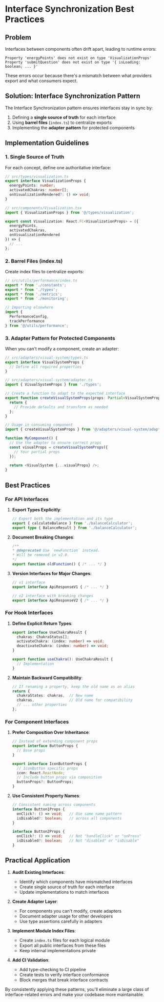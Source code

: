 # Interface Synchronization Best Practices

## Problem

Interfaces between components often drift apart, leading to runtime errors:

```
Property 'energyPoints' does not exist on type 'VisualizationProps'
Property 'submitQuestion' does not exist on type '{ isLoading: boolean; ... }'
```

These errors occur because there's a mismatch between what providers export and what consumers expect.

## Solution: Interface Synchronization Pattern

The Interface Synchronization pattern ensures interfaces stay in sync by:

1. Defining a **single source of truth** for each interface
2. Using **barrel files** (`index.ts`) to centralize exports
3. Implementing the **adapter pattern** for protected components

## Implementation Guidelines

### 1. Single Source of Truth

For each concept, define one authoritative interface:

```typescript
// src/types/visualization.ts
export interface VisualizationProps {
  energyPoints: number;
  activatedChakras: number[];
  onVisualizationRendered?: () => void;
}

// src/components/Visualization.tsx
import { VisualizationProps } from '@/types/visualization';

export const Visualization: React.FC<VisualizationProps> = ({
  energyPoints,
  activatedChakras,
  onVisualizationRendered
}) => {
  // ...
};
```

### 2. Barrel Files (index.ts)

Create index files to centralize exports:

```typescript
// src/utils/performance/index.ts
export * from './constants';
export * from './types';
export * from './metrics';
export * from './monitoring';

// Importing elsewhere
import { 
  PerformanceConfig, 
  trackPerformance 
} from '@/utils/performance';
```

### 3. Adapter Pattern for Protected Components

When you can't modify a component, create an adapter:

```typescript
// src/adapters/visual-system/types.ts
export interface VisualSystemProps {
  // Define all required properties
}

// src/adapters/visual-system/adapter.ts
import { VisualSystemProps } from './types';

// Create a function to adapt to the expected interface
export function createVisualSystemProps(props: Partial<VisualSystemProps>): VisualSystemProps {
  return {
    // Provide defaults and transform as needed
  };
}

// Usage in consuming component
import { createVisualSystemProps } from '@/adapters/visual-system/adapter';

function MyComponent() {
  // Use the adapter to ensure correct props
  const visualProps = createVisualSystemProps({
    // Your partial props
  });
  
  return <VisualSystem {...visualProps} />;
}
```

## Best Practices

### For API Interfaces

1. **Export Types Explicitly**:
   ```typescript
   // Export both the implementation and its type
   export { calculateBalance } from './balanceCalculator';
   export type { BalanceResult } from './balanceCalculator';
   ```

2. **Document Breaking Changes**:
   ```typescript
   /**
   * @deprecated Use `newFunction` instead.
   * Will be removed in v2.0.
   */
   export function oldFunction() { /* ... */ }
   ```

3. **Version Interfaces for Major Changes**:
   ```typescript
   // v1 interface
   export interface ApiResponseV1 { /* ... */ }
   
   // v2 interface with breaking changes
   export interface ApiResponseV2 { /* ... */ }
   ```

### For Hook Interfaces

1. **Define Explicit Return Types**:
   ```typescript
   export interface UseChakraResult {
     chakras: ChakraStatus[];
     activateChakra: (index: number) => void;
     deactivateChakra: (index: number) => void;
   }
   
   export function useChakra(): UseChakraResult {
     // Implementation
   }
   ```

2. **Maintain Backward Compatibility**:
   ```typescript
   // If renaming a property, keep the old name as an alias
   return {
     chakraStates: chakras,  // New name
     chakras,                // Old name for compatibility
     // ... other properties
   };
   ```

### For Component Interfaces

1. **Prefer Composition Over Inheritance**:
   ```typescript
   // Instead of extending component props
   export interface ButtonProps {
     // Base props
   }
   
   export interface IconButtonProps {
     // IconButton specific props
     icon: React.ReactNode;
     // Include button props via composition
     buttonProps?: ButtonProps;
   }
   ```

2. **Use Consistent Property Names**:
   ```typescript
   // Consistent naming across components
   interface Button1Props {
     onClick?: () => void;   // Use same name pattern
     isDisabled?: boolean;   // across all components
   }
   
   interface Button2Props {
     onClick?: () => void;   // Not "handleClick" or "onPress"
     isDisabled?: boolean;   // Not "disabled" or "isDisable"
   }
   ```

## Practical Application

1. **Audit Existing Interfaces**:
   - Identify which components have mismatched interfaces
   - Create single source of truth for each interface
   - Update implementations to match interfaces

2. **Create Adapter Layer**:
   - For components you can't modify, create adapters
   - Document adapter usage for other developers
   - Use type assertions carefully in adapters

3. **Implement Module Index Files**:
   - Create `index.ts` files for each logical module
   - Export all public interfaces from these files
   - Keep internal implementations private

4. **Add CI Validation**:
   - Add type-checking to CI pipeline
   - Create tests to verify interface conformance
   - Block merges that break interface contracts

By consistently applying these patterns, you'll eliminate a large class of interface-related errors and make your codebase more maintainable.
